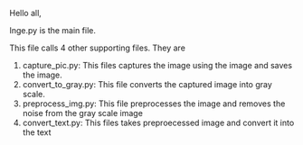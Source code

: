 Hello all,

Inge.py is the main file.

This file calls 4 other supporting files. They are
1. capture_pic.py: This files captures the image using the image and saves the image.
2. convert_to_gray.py: This file converts the captured image into gray scale.
3. preprocess_img.py: This file preprocesses the image and removes the noise from the gray scale image
4. convert_text.py: This files takes preproecessed image and convert it into the text
